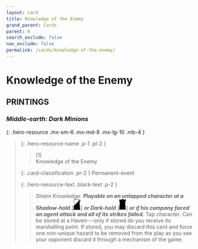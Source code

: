 ```yaml
---
layout: card
title: Knowledge of the Enemy
grand_parent: Cards
parent: K
search_exclude: false
nav_exclude: false
permalink: /cards/knowledge-of-the-enemy/
---
```


# Knowledge of the Enemy


## PRINTINGS


### _Middle-earth: Dark Minions_

{: .hero-resource .mx-sm-6 .mx-md-8 .mx-lg-10 .mb-4 }
> {: .hero-resource-name .p-1 .pl-2 }
> > <div class="card-mp">(1)</div>
> > <div class="card-name">Knowledge of the Enemy</div>
>
> {: .card-classification .pr-2 }
> Permanent-event
>
> {: .hero-resource-text .black-text .p-2 }
> > _Stolen Knowledge._ ***Playable on an untapped character at a Shadow-hold*** <nobr>[<img src="/assets/images/shadow-hold.svg">]</nobr> ***or Dark-hold*** <nobr>[<img src="/assets/images/dark-hold.svg">]</nobr> ***or if his company faced an agent attack and all of its strikes failed.*** Tap character. Can be stored at a Haven---only if stored do you receive its marshalling point. If stored, you may discard this card and force one non-unique hazard to be removed from the play as you see your opponent discard it through a mechanism of the game. 
> 
